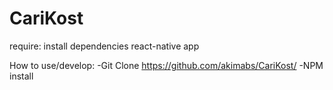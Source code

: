 # CariKost
require: install dependencies react-native app

How to use/develop: 
-Git Clone https://github.com/akimabs/CariKost/
-NPM install
